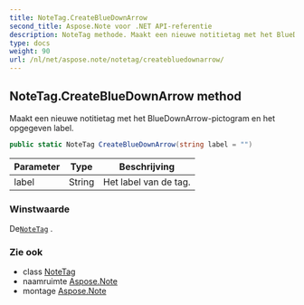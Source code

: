 ```yaml
---
title: NoteTag.CreateBlueDownArrow
second_title: Aspose.Note voor .NET API-referentie
description: NoteTag methode. Maakt een nieuwe notitietag met het BlueDownArrowpictogram en het opgegeven label.
type: docs
weight: 90
url: /nl/net/aspose.note/notetag/createbluedownarrow/
---
```

## NoteTag.CreateBlueDownArrow method

Maakt een nieuwe notitietag met het BlueDownArrow-pictogram en het opgegeven label.

```csharp
public static NoteTag CreateBlueDownArrow(string label = "")
```

| Parameter | Type | Beschrijving |
| --- | --- | --- |
| label | String | Het label van de tag. |

### Winstwaarde

De[`NoteTag`](../) .

### Zie ook

* class [NoteTag](../)
* naamruimte [Aspose.Note](../../notetag/)
* montage [Aspose.Note](../../../)


